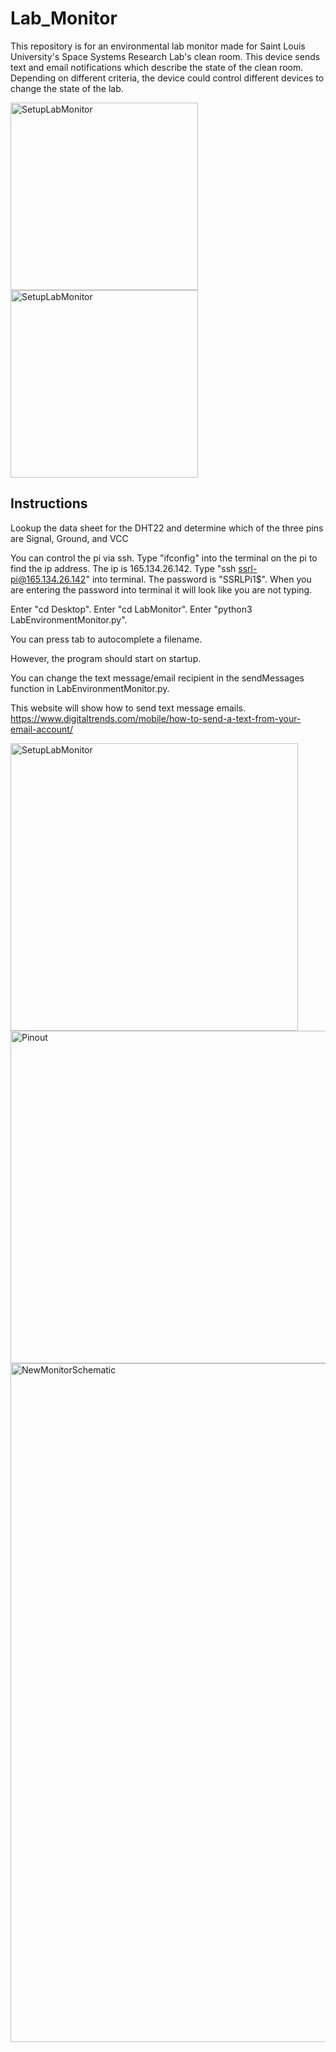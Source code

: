 # Lab_Monitor
This repository is for an environmental lab monitor made for Saint Louis University's Space Systems Research Lab's clean room. This device sends text and email notifications which describe the state of the clean room. Depending on different criteria, the device could control different devices to change the state of the lab. 


<img width="300" alt="SetupLabMonitor" src="https://github.com/Nrxszv0/SLU_SSRL_Lab_Monitor/assets/58677365/bf05d93a-2c4b-4a72-b8ee-3103f6b2c04e">
<img width="300" alt="SetupLabMonitor" src="https://github.com/Nrxszv0/SLU_SSRL_Lab_Monitor/assets/58677365/61cecd4b-a9c2-4398-826a-ee1eb086b0fa">


## Instructions
Lookup the data sheet for the DHT22 and determine which of the three pins are Signal, Ground, and VCC

You can control the pi via ssh.
Type "ifconfig" into the terminal on the pi to find the ip address.
The ip is 165.134.26.142.
Type "ssh ssrl-pi@165.134.26.142" into terminal.
The password is "SSRLPi1$".
When you are entering the password into terminal it will look like you are not typing.

Enter "cd Desktop".
Enter "cd LabMonitor".
Enter "python3 LabEnvironmentMonitor.py".

You can press tab to autocomplete a filename.

However, the program should start on startup.

You can change the text message/email recipient in the sendMessages function in LabEnvironmentMonitor.py.

This website will show how to send text message emails.
https://www.digitaltrends.com/mobile/how-to-send-a-text-from-your-email-account/

<img width="460" alt="SetupLabMonitor" src="https://user-images.githubusercontent.com/58677365/178592039-ef6bb5be-3b50-461f-a991-085efd3bb47a.PNG">

<img width="532" alt="Pinout" src="https://user-images.githubusercontent.com/58677365/178784648-888082ad-56e1-4326-bcf7-c659bf10fa5b.PNG">
<img width="1086" alt="NewMonitorSchematic" src="https://user-images.githubusercontent.com/58677365/178806578-e1876546-636d-460b-bb36-d2236d33e93a.png">
